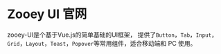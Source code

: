 # Zooey UI 官网

zooey-UI是个基于Vue.js的简单基础的UI框架， 提供了`Button`，`Tab`，`Input`，`Grid`，`Layout`，`Toast`，`Popover`等常用组件，适合移动端和 PC 使用。



